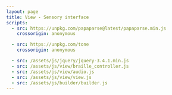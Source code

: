 ```yaml
---
layout: page
title: View - Sensory interface
scripts:
  - src: https://unpkg.com/papaparse@latest/papaparse.min.js
    crossorigin: anonymous

  - src: https://unpkg.com/tone
    crossorigin: anonymous

  - src: /assets/js/jquery/jquery-3.4.1.min.js
  - src: /assets/js/view/braille_controller.js
  - src: /assets/js/view/audio.js
  - src: /assets/js/view/view.js
  - src: /assets/js/builder/builder.js
---
```


<div onload="initializeViewScript()">
  <div id="container">
  </div>
</div>
